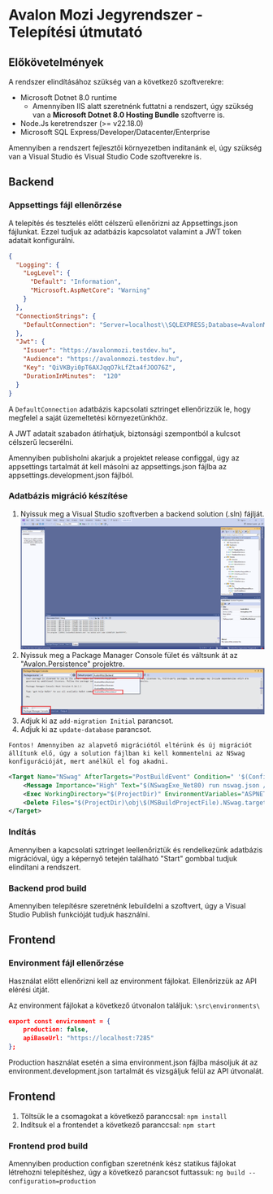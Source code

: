 # Avalon Mozi Jegyrendszer - Telepítési útmutató

## Előkövetelmények

A rendszer elindításához szükség van a következő szoftverekre:
- Microsoft Dotnet 8.0 runtime
    - Amennyiben IIS alatt szeretnénk futtatni a rendszert, úgy szükség van a **Microsoft Dotnet 8.0 Hosting Bundle** szoftverre is.
- Node.Js keretrendszer (>= v22.18.0)
- Microsoft SQL Express/Developer/Datacenter/Enterprise

Amennyiben a rendszert fejlesztői környezetben indítanánk el, úgy szükség van a Visual Studio és Visual Studio Code szoftverekre is.

## Backend

### Appsettings fájl ellenőrzése

A telepítés és tesztelés előtt célszerű ellenőrizni az Appsettings.json fájlunkat. Ezzel tudjuk az adatbázis kapcsolatot valamint a JWT token adatait konfigurálni.

```json
{
  "Logging": {
    "LogLevel": {
      "Default": "Information",
      "Microsoft.AspNetCore": "Warning"
    }
  },
  "ConnectionStrings": {
    "DefaultConnection": "Server=localhost\\SQLEXPRESS;Database=AvalonMozi;Trusted_Connection=True;TrustServerCertificate=true;"
  },
  "Jwt": {
    "Issuer": "https://avalonmozi.testdev.hu",
    "Audience": "https://avalonmozi.testdev.hu",
    "Key": "QiVKByi0pT6AXJqqO7kLfZta4fJOO76Z",
    "DurationInMinutes":  "120"
  }
}
```

A `DefaultConnection` adatbázis kapcsolati sztringet ellenőrizzük le, hogy megfelel a saját üzemeltetési környezetünkhöz.

A JWT adatait szabadon átírhatjuk, biztonsági szempontból a kulcsot célszerű lecserélni.

Amennyiben publisholni akarjuk a projektet release configgal, úgy az appsettings tartalmát át kell másolni az appsettings.json fájlba az appsettings.development.json fájlból.

### Adatbázis migráció készítése

1. Nyissuk meg a Visual Studio szoftverben a backend solution (.sln) fájlját.
![](./InstallGuide/Backend_1.png)
2. Nyissuk meg a Package Manager Console fület és váltsunk át az "Avalon.Persistence" projektre.
![](./InstallGuide/Backend_2.png)
3. Adjuk ki az `add-migration Initial` parancsot.
4. Adjuk ki az `update-database` parancsot.

```
Fontos! Amennyiben az alapvető migrációtól eltérünk és új migrációt állítunk elő, úgy a solution fájlban ki kell kommentelni az NSwag konfigurációját, mert anélkül el fog akadni.
```
```XML
<Target Name="NSwag" AfterTargets="PostBuildEvent" Condition=" '$(Configuration)' == 'Debug' ">
    <Message Importance="High" Text="$(NSwagExe_Net80) run nswag.json /variables:Configuration=$(Configuration)" />
    <Exec WorkingDirectory="$(ProjectDir)" EnvironmentVariables="ASPNETCORE_ENVIRONMENT=Development" Command="$(NSwagExe_Net80) run nswag.json /variables:Configuration=$(Configuration)" />
    <Delete Files="$(ProjectDir)\obj\$(MSBuildProjectFile).NSwag.targets" />
</Target>
```

### Indítás

Amennyiben a kapcsolati sztringet leellenőriztük és rendelkezünk adatbázis migrációval, úgy a képernyő tetején található "Start" gombbal tudjuk elindítani a rendszert.

### Backend prod build

Amennyiben telepítésre szeretnénk lebuildelni a szoftvert, úgy a Visual Studio Publish funkcióját tudjuk használni.

## Frontend

### Environment fájl ellenőrzése

Használat előtt ellenőrizni kell az environment fájlokat. Ellenőrizzük az API elérési útját.

Az environment fájlokat a következő útvonalon találjuk: `\src\environments\`

```json
export const environment = {
    production: false,
    apiBaseUrl: "https://localhost:7285"
};
```

Production használat esetén a sima environment.json fájlba másoljuk át az environment.development.json tartalmát és vizsgáljuk felül az API útvonalát.

## Frontend

1. Töltsük le a csomagokat a következő paranccsal: `npm install`
2. Indítsuk el a frontendet a következő paranccsal: `npm start`

### Frontend prod build

Amennyiben production configban szeretnénk kész statikus fájlokat létrehozni telepítéshez, úgy a következő parancsot futtassuk: `ng build --configuration=production`